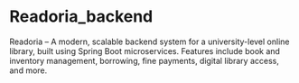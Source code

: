 # Readoria_backend
Readoria – A modern, scalable backend system for a university-level online library, built using Spring Boot microservices. Features include book and inventory management, borrowing, fine payments, digital library access, and more.
